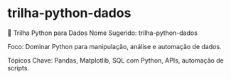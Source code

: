# trilha-python-dados
🐍 Trilha Python para Dados
Nome Sugerido: trilha-python-dados

Foco: Dominar Python para manipulação, análise e automação de dados.

Tópicos Chave: Pandas, Matplotlib, SQL com Python, APIs, automação de scripts.

